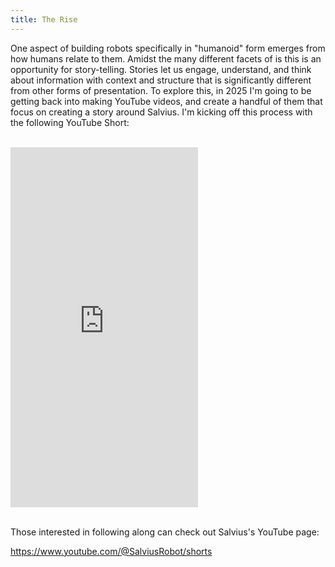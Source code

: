 ```yaml
---
title: The Rise
---
```


One aspect of building robots specifically in "humanoid" form emerges from how humans relate to them. Amidst the many different facets of is this is an opportunity for story-telling. Stories let us engage, understand, and think about information with context and structure that is significantly different from other forms of presentation. To explore this, in 2025 I'm going to be getting back into making YouTube videos, and create a handful of them that focus on creating a story around Salvius. I'm kicking off this process with the following YouTube Short:

<br />

<div class="text-center">
    <iframe
        width="auto"
        height="576"
        src="https://www.youtube.com/embed/aouN5mvoROM?si=3uo3hZQNV4yTzfq2"
        title="YouTube video player"
        frameborder="0"
        allow="accelerometer; autoplay; clipboard-write; encrypted-media; gyroscope; picture-in-picture; web-share"
        referrerpolicy="strict-origin-when-cross-origin"
        allowfullscreen>
    </iframe>
</div>

<br />

Those interested in following along can check out Salvius's YouTube page:

<a href="https://www.youtube.com/@SalviusRobot/shorts">https://www.youtube.com/@SalviusRobot/shorts</a>